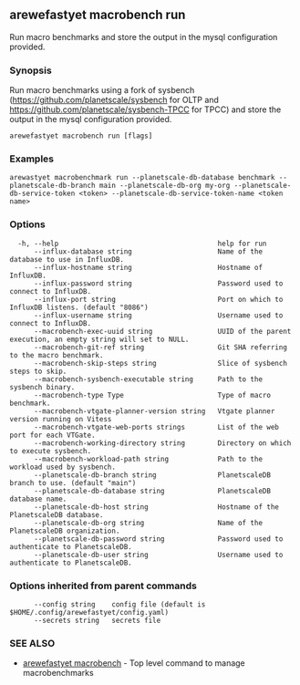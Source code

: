 ## arewefastyet macrobench run

Run macro benchmarks and store the output in the mysql configuration provided.

### Synopsis

Run macro benchmarks using a fork of sysbench (https://github.com/planetscale/sysbench for OLTP and https://github.com/planetscale/sysbench-TPCC for TPCC)  and store the output in the mysql configuration provided.

```
arewefastyet macrobench run [flags]
```

### Examples

```
arewastyet macrobenchmark run --planetscale-db-database benchmark --planetscale-db-branch main --planetscale-db-org my-org --planetscale-db-service-token <token> --planetscale-db-service-token-name <token name>
```

### Options

```
  -h, --help                                       help for run
      --influx-database string                     Name of the database to use in InfluxDB.
      --influx-hostname string                     Hostname of InfluxDB.
      --influx-password string                     Password used to connect to InfluxDB.
      --influx-port string                         Port on which to InfluxDB listens. (default "8086")
      --influx-username string                     Username used to connect to InfluxDB.
      --macrobench-exec-uuid string                UUID of the parent execution, an empty string will set to NULL.
      --macrobench-git-ref string                  Git SHA referring to the macro benchmark.
      --macrobench-skip-steps string               Slice of sysbench steps to skip.
      --macrobench-sysbench-executable string      Path to the sysbench binary.
      --macrobench-type Type                       Type of macro benchmark.
      --macrobench-vtgate-planner-version string   Vtgate planner version running on Vitess
      --macrobench-vtgate-web-ports strings        List of the web port for each VTGate.
      --macrobench-working-directory string        Directory on which to execute sysbench.
      --macrobench-workload-path string            Path to the workload used by sysbench.
      --planetscale-db-branch string               PlanetscaleDB branch to use. (default "main")
      --planetscale-db-database string             PlanetscaleDB database name.
      --planetscale-db-host string                 Hostname of the PlanetscaleDB database.
      --planetscale-db-org string                  Name of the PlanetscaleDB organization.
      --planetscale-db-password string             Password used to authenticate to PlanetscaleDB.
      --planetscale-db-user string                 Username used to authenticate to PlanetscaleDB.
```

### Options inherited from parent commands

```
      --config string    config file (default is $HOME/.config/arewefastyet/config.yaml)
      --secrets string   secrets file
```

### SEE ALSO

* [arewefastyet macrobench](arewefastyet_macrobench.md)	 - Top level command to manage macrobenchmarks

